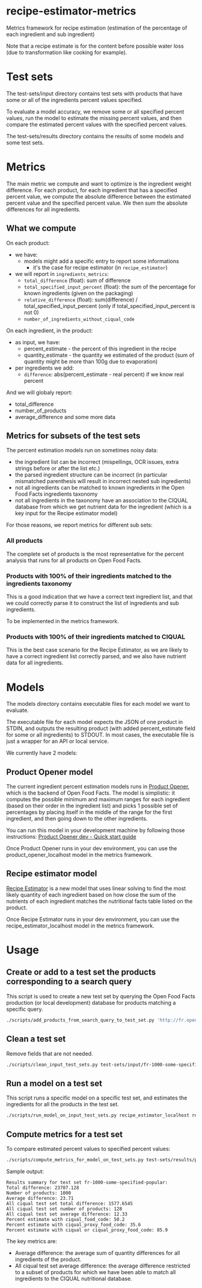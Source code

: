 # recipe-estimator-metrics

Metrics framework for recipe estimation (estimation of the percentage of each ingredient and sub ingredient)

Note that a recipe estimate is for the content before possible water loss (due to transformation like cooking for example).

# Test sets

The test-sets/input directory contains test sets with products that have some or all of the ingredients percent values specified.

To evaluate a model accuracy, we remove some or all specified percent values, run the model to estimate the missing percent values, and then compare the estimated percent values with the specified percent values.

The test-sets/results directory contains the results of some models and some test sets.

# Metrics

The main metric we compute and want to optimize is the ingredient weight difference.
For each product, for each ingredient that has a specified percent value, we compute the absolute difference between the estimated percent value and the specified percent value. We then sum the absolute differences for all ingredients.

## What we compute

On each product:
* we have:
  * models might add a specific entry to report some informations
    * it's the case for recipe estimator (in `recipe_estimator`) 
* we will report in `ingredients_metrics`:
  * `total_difference` (float): sum of difference
  * `total_specified_input_percent` (float): the sum of the percentage for known ingredients (given on the packaging)
  * `relative_difference` (float): sum(difference) / total_specified_input_percent (only if total_specified_input_percent is not 0) 
  * `number_of_ingredients_without_ciqual_code`

On each ingredient, in the product:
* as input, we have:
  * percent_estimate - the percent of this ingredient in the recipe
  * quantity_estimate - the quantity we estimated of the product (sum of quantity might be more than 100g due to evaporation)
* per ingredients we add:
  * `difference`: abs(percent_estimate - real percent) if we know real percent  

And we will globaly report:
* total_difference
* number_of_products
* average_difference
and some more data


## Metrics for subsets of the test sets

The percent estimation models run on sometimes noisy data:
- the ingredient list can be incorrect (mispellings, OCR issues, extra strings before or after the list etc.)
- the parsed ingredient structure can be incorrect (in particular mismatched parenthesis will result in incorrect nested sub ingredients)
- not all ingredients can be matched to known ingredients in the Open Food Facts ingredients taxonomy
- not all ingredients in the taxonomy have an association to the CIQUAL database from which we get nutrient data for the ingredient (which is a key input for the Recipe estimator model)

For those reasons, we report metrics for different sub sets:

### All products

The complete set of products is the most representative for the percent analysis that runs for all products on Open Food Facts.

### Products with 100% of their ingredients matched to the ingredients taxonomy

This is a good indication that we have a correct text ingredient list, and that we could correctly parse it to construct the list of ingredients and sub ingredients.

To be implemented in the metrics framework.

### Products with 100% of their ingredients matched to CIQUAL

This is the best case scenario for the Recipe Estimator, as we are likely to have a correct ingredient list correctly parsed, and we also have nutrient data for all ingredients.

# Models

The models directory contains executable files for each model we want to evaluate.

The executable file for each model expects the JSON of one product in STDIN, and outputs the resulting product (with added percent_estimate field for some or all ingredients) to STDOUT.
In most cases, the executable file is just a wrapper for an API or local service.

We currently have 2 models:

## Product Opener model

The current ingredient percent estimation models runs in [Product Opener](https://github.com/openfoodfacts/openfoodfacts-server), which is the backend of Open Food Facts.
The model is simplistic: it computes the possible minimum and maximum ranges for each ingredient (based on their order in the ingredient list)
and picks 1 possible set of percentages by placing itself in the middle of the range for the first ingredient, and then going down to the other ingredients.

You can run this model in your development machine by following those instructions:
[Product Opener dev - Quick start guide](https://github.com/openfoodfacts/openfoodfacts-server/blob/main/docs/dev/how-to-quick-start-guide.md)

Once Product Opener runs in your dev environment, you can use the product_opener_localhost model in the metrics framework.

## Recipe estimator model

[Recipe Estimator](https://github.com/openfoodfacts/recipe-estimator) is a new model that uses linear solving to find the most likely quantity of each ingredient based on how close the sum of the nutrients of each ingredient matches the nutritional facts table listed on the product.

Once Recipe Estimator runs in your dev environment, you can use the recipe_estimator_localhost model in the metrics framework.

# Usage

## Create or add to a test set the products corresponding to a search query

This script is used to create a new test set by querying the Open Food Facts production (or local development) database for products matching a specific query.

```bash
./scripts/add_products_from_search_query_to_test_set.py 'http://fr.openfoodfacts.localhost/misc/en:all-ingredients-with-specified-percent/owner/org-les-mousquetaires.json?no_cache=1&page_size=100' test-sets/input/fr-les-mousquetaires-all-specified 
```

## Clean a test set

Remove fields that are not needed.

```bash
./scripts/clean_input_test_sets.py test-sets/input/fr-1000-some-specified-popular
```

## Run a model on a test set

This script runs a specific model on a specific test set, and estimates the ingredients for all the products in the test set.

```bash
./scripts/run_model_on_input_test_sets.py recipe_estimator_localhost recipe_estimator_main_20241107 fr-1000-some-specified-popular

```

## Compute metrics for a test set

To compare estimated percent values to specified percent values:

```bash
./scripts/compute_metrics_for_model_on_test_sets.py test-sets/results/product_opener test-sets/input/fr-les-mousquetaires-all-specified
```

Sample output:

```
Results summary for test set fr-1000-some-specified-popular:
Total difference: 23707.128
Number of products: 1000
Average difference: 23.71
All ciqual test set total difference: 1577.6545
All ciqual test set number of products: 128
All ciqual test set average difference: 12.33
Percent estimate with ciqual_food_code: 50.2
Percent estimate with ciqual_proxy_food_code: 35.6
Percent estimate with ciqual or ciqual_proxy_food_code: 85.9
```

The key metrics are:
- Average difference: the average sum of quantity differences for all ingredients of the product.
- All ciqual test set average difference: the average difference restricted to a subset of products for which we have been able to match all ingredients to the CIQUAL nutritional database.
